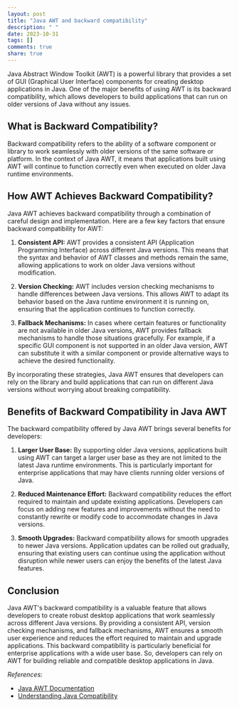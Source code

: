 ```yaml
---
layout: post
title: "Java AWT and backward compatibility"
description: " "
date: 2023-10-31
tags: []
comments: true
share: true
---
```


Java Abstract Window Toolkit (AWT) is a powerful library that provides a set of GUI (Graphical User Interface) components for creating desktop applications in Java. One of the major benefits of using AWT is its backward compatibility, which allows developers to build applications that can run on older versions of Java without any issues.

## What is Backward Compatibility?

Backward compatibility refers to the ability of a software component or library to work seamlessly with older versions of the same software or platform. In the context of Java AWT, it means that applications built using AWT will continue to function correctly even when executed on older Java runtime environments.

## How AWT Achieves Backward Compatibility?

Java AWT achieves backward compatibility through a combination of careful design and implementation. Here are a few key factors that ensure backward compatibility for AWT:

1. **Consistent API:** AWT provides a consistent API (Application Programming Interface) across different Java versions. This means that the syntax and behavior of AWT classes and methods remain the same, allowing applications to work on older Java versions without modification.

2. **Version Checking:** AWT includes version checking mechanisms to handle differences between Java versions. This allows AWT to adapt its behavior based on the Java runtime environment it is running on, ensuring that the application continues to function correctly.

3. **Fallback Mechanisms:** In cases where certain features or functionality are not available in older Java versions, AWT provides fallback mechanisms to handle those situations gracefully. For example, if a specific GUI component is not supported in an older Java version, AWT can substitute it with a similar component or provide alternative ways to achieve the desired functionality.

By incorporating these strategies, Java AWT ensures that developers can rely on the library and build applications that can run on different Java versions without worrying about breaking compatibility.

## Benefits of Backward Compatibility in Java AWT

The backward compatibility offered by Java AWT brings several benefits for developers:

1. **Larger User Base:** By supporting older Java versions, applications built using AWT can target a larger user base as they are not limited to the latest Java runtime environments. This is particularly important for enterprise applications that may have clients running older versions of Java.

2. **Reduced Maintenance Effort:** Backward compatibility reduces the effort required to maintain and update existing applications. Developers can focus on adding new features and improvements without the need to constantly rewrite or modify code to accommodate changes in Java versions.

3. **Smooth Upgrades:** Backward compatibility allows for smooth upgrades to newer Java versions. Application updates can be rolled out gradually, ensuring that existing users can continue using the application without disruption while newer users can enjoy the benefits of the latest Java features.

## Conclusion

Java AWT's backward compatibility is a valuable feature that allows developers to create robust desktop applications that work seamlessly across different Java versions. By providing a consistent API, version checking mechanisms, and fallback mechanisms, AWT ensures a smooth user experience and reduces the effort required to maintain and upgrade applications. This backward compatibility is particularly beneficial for enterprise applications with a wide user base. So, developers can rely on AWT for building reliable and compatible desktop applications in Java.

_References:_
- [Java AWT Documentation](https://docs.oracle.com/en/java/javase/11/docs/api/java.desktop/java/awt/package-summary.html)
- [Understanding Java Compatibility](https://openjdk.java.net/jeps/11)